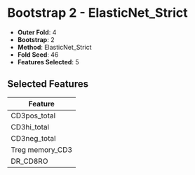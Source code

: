 # Bootstrap 2 - ElasticNet_Strict

- **Outer Fold**: 4
- **Bootstrap**: 2
- **Method**: ElasticNet_Strict
- **Fold Seed**: 46
- **Features Selected**: 5

## Selected Features

| Feature |
|---------|
| CD3pos_total |
| CD3hi_total |
| CD3neg_total |
| Treg memory_CD3 |
| DR_CD8RO |
